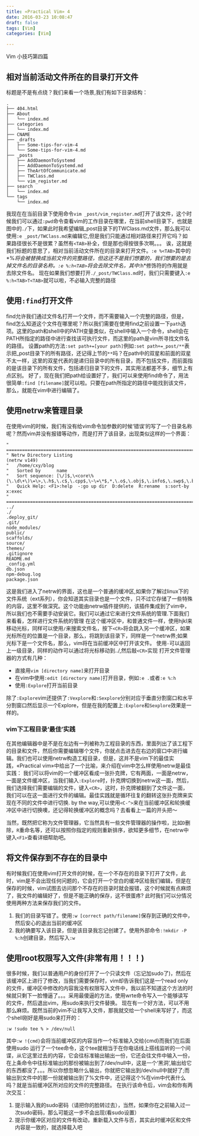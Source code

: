 ```yaml
---
title: «Practical Vim» 4
date: 2016-03-23 10:08:47
draft: false
tags: [Vim]
categories: [Vim]

---
```


Vim 小技巧第四篇
<!--more-->
## 相对当前活动文件所在的目录打开文件
标题是不是有点绕？我们来看一个场景,我们有如下目录结构：
```
.
├── 404.html
├── About
│   └── index.md
├── categories
│   └── index.md
├── CNAME
├── _drafts
│   ├── Some-tips-for-vim-4
│   └── Some-tips-for-vim-4.md
├── _posts
│   ├── AddDaemonToSystemd
│   ├── AddDaemonToSystemd.md
│   ├── TheArtOfCommunicate.md
│   ├── TWClass.md
│   └── vim_register.md
├── search
│   └── index.md
└── tags
    └── index.md
```
我现在在当前目录下使用命令`vim _post/vim_register.md`打开了该文件，这个时候我们可以通过`:pwd`命令查看vim的工作目录在哪里，在当前shell目录下，也就是图中的`./`下，如果此时我希望编辑_post目录下的TWClass.md文件，那么我可以使用`:e _post/TWClass.md`来编辑它,但是我们只能通过相对路径来打开它吗？如果路径很长不是很累？虽然有`<TAB>`补全，但是那也得按很多次啊。。。
诶，这就是我们标题的意思了，相对当前活动文件所在的目录来打开文件。`:e %<TAB>`其中的*%*将会被替换成当前文件的完整路径，但这还不是我们想要的，我们想要的是去掉文件名的目录名称。`:e %:h<TAB>`将会去除文件名，其中*:h*修饰符的作用就是去除文件名。 现在如果我们想要打开`./_post/TWClass.md`时，我们只需要键入`:e %:h<TAB>T<TAB>`就可以啦，不必输入完整的路径
## 使用`:find`打开文件
find允许我们通过文件名打开一个文件，而不需要输入一个完整的路径，但是，find怎么知道这个文件在哪里呢？所以我们需要在使用find之前设置一下`path`选项。这里的path和shell中的PATH变量类似，在shell中输入一个命令，shell会在PATH所指定的路径中进行查找该可执行文件，而这里的path是vim所寻找文件名的路径。
设置path的方法`:set path+=[your path]`例如`:set path+=_post/**`表示把_post目录下的所有路径，还记得上节的`**`吗？在path中的双星和前面的双星不太一样，这里的双星代表的是递归目录中的所有目录，而不包括文件，而前面指的是该目录下的所有文件，包括递归目录下的文件，其实用法都差不多，细节上有点区别。 
好了，现在我们把path给设置好了，我们可以来使用find命令了，用法很简单`:find [filename]`就可以啦。只要在path所指定的路径中能找到该文件，那么，就能在vim中进行编辑了。
## 使用netrw来管理目录
在使用vim的时候，我们有没有给vim命令加参数的时候‘错误’的写了一个目录名称呢？然而vim并没有报错等动作，而是打开了该目录，出现类似这样的一个界面：
```
" ============================================================================                                                                                                                
" Netrw Directory Listing                                        (netrw v149)
"   /home/cxy/blog
"   Sorted by      name
"   Sort sequence: [\/]$,\<core\%(\.\d\+\)\=\>,\.h$,\.c$,\.cpp$,\~\=\*$,*,\.o$,\.obj$,\.info$,\.swp$,\.bak$,\~$
"   Quick Help: <F1>:help  -:go up dir  D:delete  R:rename  s:sort-by  x:exec
" ============================================================================
../
./
.deploy_git/
.git/
node_modules/
public/
scaffolds/
source/
themes/
.gitignore
README.md
_config.yml
db.json
npm-debug.log
package.json
```
这是我们进入了netrw的界面，这也是一个普通的缓冲区,如果你了解过linux下的文件系统（ext系列），你会知道其实目录也是一个文件，只不过它存储了一些特殊的内容，这里不做深究。这个功能由netrw插件提供的，该插件集成到了vim中，所以我们也不需要手动安装它。我们可以通过它来进行文件系统的管理.下面我们来看看，怎样进行文件系统的管理
在这个缓冲区中，和普通文件一样，使用hjkl来移动光标，同样可以使用`/`来搜索文件名，按下`<CR>`将会跳入另一个缓冲区，如果光标所在的位置是一个目录，那么，将跳到该目录下，同样是一个netrw界;如果光标下是一个文件名，那么，vim将在当前缓冲区中打开该文件。
使用`-`可以返回上一级目录，同样的动作可以通过将光标移动到../,然后敲`<CR>`实现
打开文件管理器的方式有几种：
* 直接用`vim [directory name]`来打开目录
* 在vim中使用`:edit [directory name]`打开目录，例如`:e .`或者`:e %:h`
* 使用`:Explore`打开当前目录

除了`:Explore`vim还提供了`:Vexplore`和`:Sexplore`分别对应于垂直分割窗口和水平分割窗口然后显示一个Explore，但是在我的配置上`:Explore`和`Sexplore`效果是一样的。
### vim下工程目录‘最佳’实践
在其他编辑器中是不是在左边有一列被称为工程目录的东西，里面列出了该工程下的目录和文件，然后你需要编辑哪个文件，你就点击进去在右边的窗口中进行编辑。我们也可以使用netrw构造工程目录，但是，这并不是vim下的最佳实践，«Practical vim»中给出了一个比喻，来介绍在vim中怎么样使用netrw是最佳实践：
我们可以将vim的一个缓冲区看成一张扑克牌，它有两面，一面是netrw，一面是文件缓冲区，当我们输入`:Explore`时，扑克牌切换到netrw这一面，然后，我们选择我们需要编辑的文件，键入`<CR>`，这时，扑克牌被翻到了文件这一面，我们可以在这一面进行文件的编辑。最佳实践就是循环往复的翻转这张扑克牌来实现在不同的文件中进行切换.
by the way,可以使用`<C-^>`来在当前缓冲区和轮换缓冲区中进行切换噢，还记得轮换缓冲区的概念吗？去看看上一篇的开头把～

当然，既然把它称为文件管理器，它当然具有一些文件管理器的操作啦，比如`D`删除，`R`重命名等，还可以按照你指定的规则重新排序，欲知更多细节，在netrw中键入`<F1>`查看详细帮助吧。

## 将文件保存到不存在的目录中
有时候我们在使用vim打开文件的时候，在一个不存在的目录下打开了文件，此时，vim是不会出现任何问题的，它会打开一个空白的缓冲区给我们编辑，但是在保存的时候，vim试图去访问那个不存在的目录时就会报错，这个时候就有点麻烦了，我文件的编辑好了，但是不能正确的保存，这不很蛋疼?
此时我们可以分情况使用两种方法来保存我们的文件。
1. 我们的目录写错了。使用`:w [correct path/filename]`保存到正确的文件中，然后安心的退出当前的缓冲区
2. 我的确要写入该目录，但是该目录我忘记创建了。使用外部命令`:!mkdir -P %:h`创建目录，然后写入`:w`

## 使用root权限写入文件(**非常有用！！！**)
很多时候，我们以普通用户的身份打开了一个只读文件（忘记加sudo了)，然后在该缓冲区上进行了修改，当我们需要保存时，vim却告诉我们这是一个read only的文件，缓冲区中修改的内容我没有权限写入文件中，我以前不知道这个方法的时候就只剩下一脸懵逼了。。。采用最傻逼的方法，使用wrte命令写入一个能够读写的文件，然后退出vim，用sudo来执行文件替换。
现在有一个好方法，可以不用那么麻烦。既然当前的vim不让我写入文件，那我就交给一个shell来写好了，而这个shell刚好是用sudo来打开的：
```
:w !sudo tee % > /dev/null
```
其中`:w !{cmd}`会将当前缓冲区的内容当作一个标准输入交给{cmd}而我们在后面使用sudo 运行了一个tee命令，这个tee就相当于在你电话线上搭线监听的一个间谍，从它这里过去的内容，它会往标准输出输出一份，它还会往文件中输入一份，在上条命令中往标准输出的那份被输出到了/dev/null中，这是一个‘黑洞’,输出给它的东西都没了。。。所以你想忽略什么输出，你就把它输出到/dev/null中就好了;而输出到文件中的那一份就被输出到了%文件中，还记得这个%在vim中代表什么吗？就是当前缓冲区所对应的文件的完整路径。
在执行该命令后，vim会和你有两次交互：
1. 提示输入我的sudo密码（请把你的脸转过去），当然，如果你在之前输入过一次sudo密码，那么可能这一步不会出现(看sudo设置）
2. 提示你缓冲区对应的文件有改动，重新载入文件与否，其实此时缓冲区和文件内容是一致的，就选择载入吧
